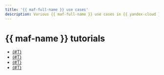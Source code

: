 ```yaml
---
title: '{{ maf-full-name }} use cases'
description: Various {{ maf-full-name }} use cases in {{ yandex-cloud }}.
---
```


# {{ maf-name }} tutorials

* [{#T}](data-processing-automation.md)
* [{#T}](airflow-auto-tasks.md)
* [{#T}](using-python-sdk.md)
* [{#T}](lockbox-secrets-in-maf-cluster.md)
